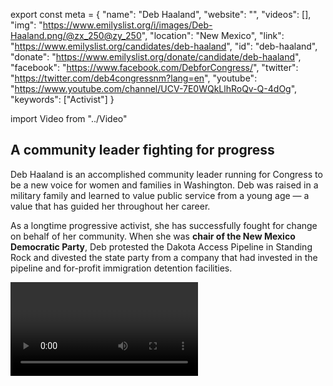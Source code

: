 export const meta = {
  "name": "Deb Haaland",
  "website": "",
  "videos": [],
  "img": "https://www.emilyslist.org/i/images/Deb-Haaland.png/@zx_250@zy_250",
  "location": "New Mexico",
  "link": "https://www.emilyslist.org/candidates/deb-haaland",
  "id": "deb-haaland",
  "donate": "https://www.emilyslist.org/donate/candidate/deb-haaland",
  "facebook": "https://www.facebook.com/DebforCongress/",
  "twitter": "https://twitter.com/deb4congressnm?lang=en",
  "youtube": "https://www.youtube.com/channel/UCV-7E0WQkLlhRoQv-Q-4dOg",
  "keywords": ["Activist"]
}

import Video from "../Video"

## A community leader fighting for progress

Deb Haaland is an accomplished community leader running for Congress to be a new voice for women and families in Washington. Deb was raised in a military family and learned to value public service from a young age — a value that has guided her throughout her career.

As a longtime progressive activist, she has successfully fought for change on behalf of her community. When she was **chair of the New Mexico Democratic Party**, Deb protested the Dakota Access Pipeline in Standing Rock and divested the state party from a company that had invested in the pipeline and for-profit immigration detention facilities.


<Video id="AKxj7PXT0hs" />

Deb is a member of the Laguna Pueblo tribe who lives in Albuquerque and is a proud single mom of an LGBTQ daughter.


## A champion for New Mexico’s working families

Deb is driven by her desire to fight for policies that expand economic opportunity for hard-working New Mexicans and to serve as a voice at the table for those whose voices are often underrepresented. “I’m running for Congress to bring opportunities to New Mexican families like mine: families who have struggled, who have worked tirelessly just to get by,” she has said. Deb’s priorities include protecting and expanding quality affordable health care, increasing funding for public education, fighting discrimination in all its forms, and other progressive policies that help expand economic opportunity for working families. “In Congress, I want to take my experience and fight to expand support for families who are hurting,” she has said.

## A must-win race for an open seat

Deb is running to fill the seat left open by EMILY’s List-endorsed New Mexico gubernatorial candidate Michelle Lujan Grisham. Following her win in the Democratic primary, Deb has shown she has what it takes to deliver this must-win seat for Democrats to take back the House. She also could make history as the first Native American woman to serve in Congress. “I am not running just to make history — although it is way past time for a voice like mine,” she has said. The EMILY’s List community is proud to stand with this champion for progress in her fight to represent New Mexicans in Washington.

